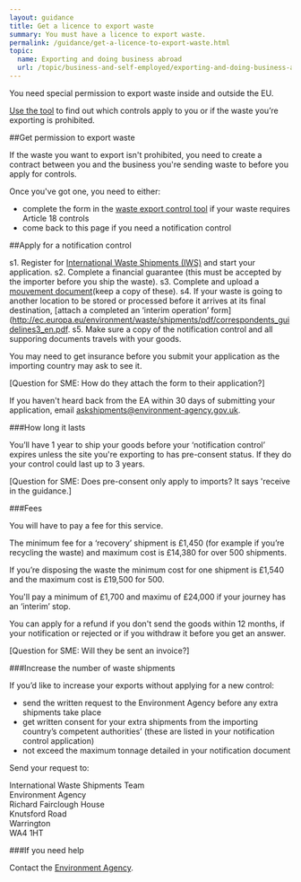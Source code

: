 ```yaml
---
layout: guidance
title: Get a licence to export waste
summary: You must have a licence to export waste.
permalink: /guidance/get-a-licence-to-export-waste.html
topic:
  name: Exporting and doing business abroad
  url: /topic/business-and-self-employed/exporting-and-doing-business-abroad.html
---
```


You need special permission to export waste inside and outside the EU.

[Use the tool](http://apps.environment-agency.gov.uk/waste-import-export/124357.aspx) to find out which controls apply to you or if the waste you’re exporting is prohibited.
 
##Get permission to export waste

If the waste you want to export isn't prohibited, you need to create a contract between you and the business you're sending waste to before you apply for controls.

Once you've got one, you need to either:

* complete the form in the [waste export control tool](http://apps.environment-agency.gov.uk/waste-import-export/124357.aspx) if your waste requires Article 18 controls 
* come back to this page if you need a notification control

##Apply for a notification control

s1. Register for [International Waste Shipments (IWS)](https://international-waste-shipments.service.gov.uk/registration/applicant-registration) and start your application.
s2. Complete a financial guarantee (this must be accepted by the importer before you ship the waste).
s3. Complete and upload a [mouvement document](http://ec.europa.eu/environment/waste/shipments/pdf/correspondents_guidelines3_en.pdf)(keep a copy of these).
s4. If your waste is going to another location to be stored or processed before it arrives at its final destination, [attach a completed an ‘interim operation’ form](http://ec.europa.eu/environment/waste/shipments/pdf/correspondents_guidelines3_en.pdf.
s5. Make sure a copy of the notification control and all supporing documents travels with your goods.

You may need to get insurance before you submit your application as the importing country may ask to see it.

[Question for SME: How do they attach the form to their application?]

If you haven't heard back from the EA within 30 days of submitting your application, email askshipments@environment-agency.gov.uk.

###How long it lasts

You’ll have 1 year to ship your goods before your ‘notification control’ expires unless the site you're exporting to has pre-consent status. If they do your control could last up to 3 years.

[Question for SME: Does pre-consent only apply to imports? It says 'receive in the guidance.]

###Fees

You will have to pay a fee for this service.

The minimum fee for a ‘recovery’ shipment is £1,450 (for example if you’re recycling the waste) and maximum cost is £14,380 for over 500 shipments.

If you’re disposing the waste the minimum cost for one shipment is £1,540 and the maximum cost is £19,500 for 500.

You'll pay a minimum of £1,700 and maximu  of £24,000 if your journey has an ‘interim’ stop.

You can apply for a refund if you don't send the goods within 12 months, if your notification or rejected or if you withdraw it before you get an answer.

[Question for SME: Will they be sent an invoice?]

###Increase the number of waste shipments

If you’d like to increase your exports without applying for a new control:

* send the written request to the Environment Agency before any extra shipments take place
* get written consent for your extra shipments from the importing country’s competent authorities’ (these are listed in your notification control application)
* not exceed the maximum tonnage detailed in your notification document

Send your request to:


International Waste Shipments Team    
Environment Agency   
Richard Fairclough House   
Knutsford Road    
Warrington   
WA4 1HT     


###If you need help

Contact the [Environment Agency](https://www.gov.uk/government/organisations/environment-agency#org-contacts).




